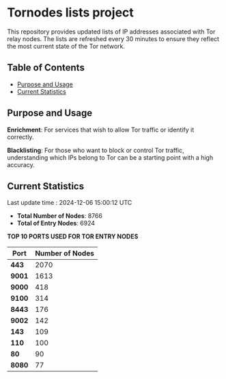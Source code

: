 # Tornodes lists project

This repository provides updated lists of IP addresses associated with Tor relay nodes. The lists are refreshed every 30 minutes to ensure they reflect the most current state of the Tor network.

## Table of Contents

- [Purpose and Usage](#purpose-and-usage)
- [Current Statistics](#current-statistics)


## Purpose and Usage

**Enrichment**: For services that wish to allow Tor traffic or identify it correctly.

**Blacklisting**: For those who want to block or control Tor traffic, understanding which IPs belong to Tor can be a starting point with a high accuracy.

## Current Statistics

Last update time : 2024-12-06 15:00:12 UTC

- **Total Number of Nodes**: 8766
- **Total of Entry Nodes**: 6924

**TOP 10 PORTS USED FOR TOR ENTRY NODES**

| **Port** | **Number of Nodes** |
|------|-----------------|
| **443**   | 2070  |
| **9001**   | 1613  |
| **9000**   | 418  |
| **9100**   | 314  |
| **8443**   | 176  |
| **9002**   | 142  |
| **143**   | 109  |
| **110**   | 100  |
| **80**   | 90  |
| **8080**   | 77  |

